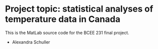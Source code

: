 # Project topic: statistical analyses of temperature data in Canada

This is the MatLab source code for the BCEE 231 final project. 

* Alexandra Schuller
